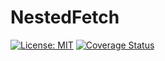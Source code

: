 # NestedFetch

[![License: MIT](https://img.shields.io/badge/License-MIT-yellow.svg)](https://opensource.org/licenses/MIT)
[![Coverage Status](https://coveralls.io/repos/github/saintlyzero/NestedFetch/badge.svg?branch=master)](https://coveralls.io/github/saintlyzero/NestedFetch?branch=master)